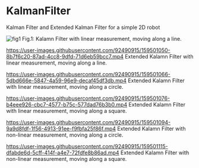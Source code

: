 # KalmanFilter
Kalman Filter and Extended Kalman Filter for a simple 2D robot 


![fig1](https://user-images.githubusercontent.com/92490915/159530697-c26ed285-dde0-4f69-9678-9a9e6b44e5d8.PNG)
Fig.1: Kalamn Filter with linear measurement, moving along a line. 


https://user-images.githubusercontent.com/92490915/159501050-8b7f6c20-87ad-4cc8-9dfd-71d6eb59bcc7.mp4
Extended Kalamn Filter with linear measurement, moving along a line. 


https://user-images.githubusercontent.com/92490915/159501066-5dbd666e-5847-4a59-96e9-decaf45df3db.mp4
Extended Kalamn Filter with linear measurement, moving along a circle. 


https://user-images.githubusercontent.com/92490915/159501076-b4eee926-cbc7-4577-b75c-577dad76b3b0.mp4
Extended Kalamn Filter with linear measurement, moving along a square. 


https://user-images.githubusercontent.com/92490915/159501094-9a9d8fdf-1f56-4913-91ee-f9fbfa25f86f.mp4
Extended Kalamn Filter with non-linear measurement, moving along a circle. 


https://user-images.githubusercontent.com/92490915/159501115-dfabde6d-5cff-414f-a4e7-72fdfe8b86ad.mp4
Extended Kalamn Filter with non-linear measurement, moving along a square. 
